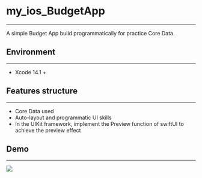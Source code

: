 # my_ios_BudgetApp
---
A simple Budget App build programmatically for practice Core Data.
## Environment
---
- Xcode 14.1 +
## Features structure
---
- Core Data used
- Auto-layout and programmatic UI skills
- In the UIKit framework, implement the Preview function of swiftUI to achieve the preview effect
## Demo
---
<img src="https://github.com/WeiMoKaungLong/my_ios_BudgetApp/blob/main/Demo/my_ios_BudgetApp_demo.gif">
